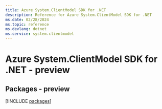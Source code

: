 ```yaml
---
title: Azure System.ClientModel SDK for .NET
description: Reference for Azure System.ClientModel SDK for .NET
ms.date: 02/28/2024
ms.topic: reference
ms.devlang: dotnet
ms.service: system.clientmodel
---
```

# Azure System.ClientModel SDK for .NET - preview
## Packages - preview
[!INCLUDE [packages](system.clientmodel-index.md)]